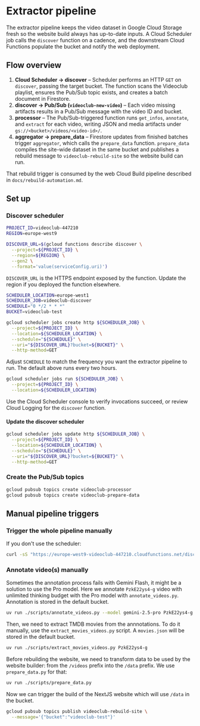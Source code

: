 # Extractor pipeline

The extractor pipeline keeps the video dataset in Google Cloud Storage fresh so the website build always has up-to-date inputs. A Cloud Scheduler job calls the `discover` function on a cadence, and the downstream Cloud Functions populate the bucket and notify the web deployment.

## Flow overview

1. **Cloud Scheduler → discover** – Scheduler performs an HTTP `GET` on `discover`, passing the target bucket. The function scans the Videoclub playlist, ensures the Pub/Sub topic exists, and creates a batch document in Firestore.
2. **discover → Pub/Sub (`videoclub-new-video`)** – Each video missing artifacts results in a Pub/Sub message with the video ID and bucket.
3. **processor** – The Pub/Sub-triggered function runs `get_infos`, `annotate`, and `extract` for each video, writing JSON and media artifacts under `gs://<bucket>/videos/<video-id>/`.
4. **aggregator → prepare_data** – Firestore updates from finished batches trigger `aggregator`, which calls the `prepare_data` function. `prepare_data` compiles the site-wide dataset in the same bucket and publishes a rebuild message to `videoclub-rebuild-site` so the website build can run.

That rebuild trigger is consumed by the web Cloud Build pipeline described in `docs/rebuild-automation.md`.

## Set up

### Discover scheduler

```bash
PROJECT_ID=videoclub-447210
REGION=europe-west9

DISCOVER_URL=$(gcloud functions describe discover \
  --project=${PROJECT_ID} \
  --region=${REGION} \
  --gen2 \
  --format='value(serviceConfig.uri)')
```

`DISCOVER_URL` is the HTTPS endpoint exposed by the function. Update the region if you deployed the function elsewhere.

```bash
SCHEDULER_LOCATION=europe-west1
SCHEDULER_JOB=videoclub-discover
SCHEDULE="0 */2 * * *"
BUCKET=videoclub-test

gcloud scheduler jobs create http ${SCHEDULER_JOB} \
  --project=${PROJECT_ID} \
  --location=${SCHEDULER_LOCATION} \
  --schedule="${SCHEDULE}" \
  --uri="${DISCOVER_URL}?bucket=${BUCKET}" \
  --http-method=GET
```

Adjust `SCHEDULE` to match the frequency you want the extractor pipeline to run. The default above runs every two hours.

```bash
gcloud scheduler jobs run ${SCHEDULER_JOB} \
  --project=${PROJECT_ID} \
  --location=${SCHEDULER_LOCATION}
```

Use the Cloud Scheduler console to verify invocations succeed, or review Cloud Logging for the `discover` function.

#### Update the discover scheduler

```bash
gcloud scheduler jobs update http ${SCHEDULER_JOB} \
  --project=${PROJECT_ID} \
  --location=${SCHEDULER_LOCATION} \
  --schedule="${SCHEDULE}" \
  --uri="${DISCOVER_URL}?bucket=${BUCKET}" \
  --http-method=GET
```

### Create the Pub/Sub topics

```bash
gcloud pubsub topics create videoclub-processor
gcloud pubsub topics create videoclub-prepare-data
```

## Manual pipeline triggers

### Trigger the whole pipeline manually

If you don't use the scheduler:
```bash
curl -sS "https://europe-west9-videoclub-447210.cloudfunctions.net/discover?bucket=videoclub-test"
```

### Annotate video(s) manually

Sometimes the annotation process fails with Gemini Flash, it might be a solution to use the Pro model. Here we annotate `PzkE22ys4-g` video with unlimited thinking budget with the Pro model with `annotate_videos.py`. Annotation is stored in the default bucket.

```bash
uv run ./scripts/annotate_videos.py --model gemini-2.5-pro PzkE22ys4-g --thinking-budget -1
```

Then, we need to extract TMDB movies from the annnotations. To do it manually, use the `extract_movies_videos.py` script. A `movies.json` will be stored in the default bucket.

```bash
uv run ./scripts/extract_movies_videos.py PzkE22ys4-g
```

Before rebuilding the website, we need to transform data to be used by the website builder: from the `/videos` prefix into the `/data` prefix. We use `prepare_data.py` for that:

```bash
uv run ./scripts/prepare_data.py
```

Now we can trigger the build of the NextJS website which will use `/data` in the bucket.

```bash
gcloud pubsub topics publish videoclub-rebuild-site \
  --message='{"bucket":"videoclub-test"}'
```